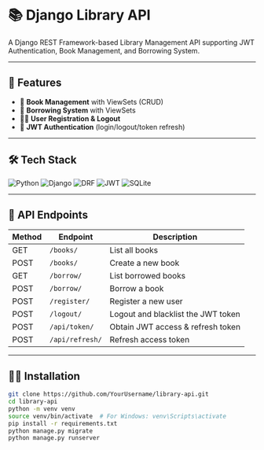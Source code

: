 # 📚 Django Library API

A Django REST Framework-based Library Management API supporting JWT Authentication, Book Management, and Borrowing System.

---

## 🚀 Features

- 📖 **Book Management** with ViewSets (CRUD)
- 🔁 **Borrowing System** with ViewSets
- 🧑‍💻 **User Registration & Logout**
- 🔐 **JWT Authentication** (login/logout/token refresh)

---

## 🛠️ Tech Stack

![Python](https://img.shields.io/badge/Python-3776AB?style=for-the-badge&logo=python&logoColor=white)
![Django](https://img.shields.io/badge/Django-092E20?style=for-the-badge&logo=django&logoColor=white)
![DRF](https://img.shields.io/badge/DRF-ff1709?style=for-the-badge&logo=django&logoColor=white)
![JWT](https://img.shields.io/badge/JWT-000000?style=for-the-badge&logo=jsonwebtokens&logoColor=white)
![SQLite](https://img.shields.io/badge/SQLite-07405E?style=for-the-badge&logo=sqlite&logoColor=white)

---

## 📂 API Endpoints

| Method | Endpoint        | Description                         |
|--------|------------------|-------------------------------------|
| GET    | `/books/`        | List all books                      |
| POST   | `/books/`        | Create a new book                   |
| GET    | `/borrow/`       | List borrowed books                 |
| POST   | `/borrow/`       | Borrow a book                       |
| POST   | `/register/`     | Register a new user                 |
| POST   | `/logout/`       | Logout and blacklist the JWT token |
| POST   | `/api/token/`    | Obtain JWT access & refresh token  |
| POST   | `/api/refresh/`  | Refresh access token                |

---

## 🧑‍💻 Installation

```bash
git clone https://github.com/YourUsername/library-api.git
cd library-api
python -m venv venv
source venv/bin/activate  # For Windows: venv\Scripts\activate
pip install -r requirements.txt
python manage.py migrate
python manage.py runserver
